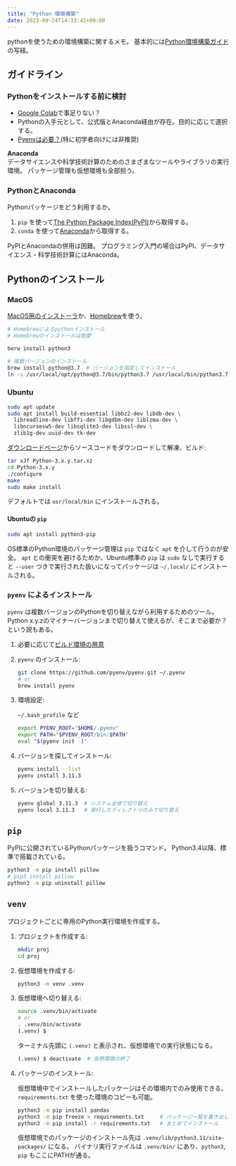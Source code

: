 ```yaml
---
title: "Python 環境構築"
date: 2023-09-24T14:33:42+09:00
---
```


pythonを使うための環境構築に関するメモ。
基本的には[Python環境構築ガイド](https://www.python.jp/install/install.html)の写経。


## ガイドライン

### Pythonをインストールする前に検討

- [Google Colab](https://colab.research.google.com/)で事足りない？
- Pythonの入手元として、公式版とAnaconda経由が存在。目的に応じて選択する。
- [Pyenvは必要？](https://www.python.jp/install/docs/doyouneedpyenv.html)(特に初学者向けには非推奨)

<div class="note">

**Anaconda**<br>
データサイエンスや科学技術計算のためのさまざまなツールやライブラリの実行環境。
パッケージ管理も仮想環境も全部担う。

</div>

### PythonとAnaconda

Pythonパッケージをどう利用するか。

1. `pip` を使って[The Python Package Index(PyPI)](https://pypi.org/)から取得する。
2. `conda` を使って[Anaconda](https://www.anaconda.com/)から取得する。

PyPIとAnacondaの併用は困難。
プログラミング入門の場合はPyPI、データサイエンス・科学技術計算にはAnaconda。

<!--
### 自分の方針

`pyenv` またはHomebrewでインストールしたPythonを使い、
プロジェクトごとに `venv` で仮想環境をつくってその中で
`pip` を使ってパッケージを管理する。

`pyenv` は使うけど複数バージョンの使い分けは基本しない。
LinuxでOS標準のPython環境を汚さない目的で使う。
-->

## Pythonのインストール

### MacOS

[MacOS用のインストーラ](https://www.python.org/downloads/mac-osx/)か、[Homebrew](Homebrew)を使う。

```sh
# Homebrewによるpythonインストール
# Homebrewのインストールは割愛

berw install python3

# 複数バージョンのインストール
brew install python@3.7  # バージョンを指定してインストール
ln -s /usr/local/opt/python@3.7/bin/python3.7 /usr/local/bin/python3.7  # /usr/local/bin/にシンボリックリンク
```

### Ubuntu

```sh
sudo apt update
sudo apt install build-essential libbz2-dev libdb-dev \
  libreadline-dev libffi-dev libgdbm-dev liblzma-dev \
  libncursesw5-dev libsqlite3-dev libssl-dev \
  zlib1g-dev uuid-dev tk-dev
```

[ダウンロードページ](https://www.python.org/)からソースコードをダウンロードして解凍、ビルド:

```sh
tar xJf Python-3.x.y.tar.xz
cd Python-3.x.y
./configure
make
sudo make install
```

デフォルトでは `usr/local/bin` にインストールされる。

#### Ubuntuの `pip`

```sh
sudo apt install python3-pip
```

OS標準のPython環境のパッケージ管理は `pip` ではなく `apt` を介して行うのが安全。
`apt` との衝突を避けるためか、Ubuntu標準の `pip` は `sudo` なしで実行すると
`--user` つきで実行された扱いになってパッケージは `~/.local/` にインストールされる。

### `pyenv` によるインストール

`pyenv` は複数バージョンのPythonを切り替えながら利用するためのツール。
Python x.y.zのマイナーバージョンまで切り替えて使えるが、そこまで必要か？という説もある。

1. 必要に応じて[ビルド環境の用意](https://github.com/pyenv/pyenv/wiki#suggested-build-environment)

1. `pyenv` のインストール:

   ```sh
   git clone https://github.com/pyenv/pyenv.git ~/.pyenv
   # or
   brew install pyenv
   ```

1. 環境設定:

   `~/.bash_profile` など

   ```sh
   export PYENV_ROOT="$HOME/.pyenv"
   export PATH="$PYENV_ROOT/bin:$PATH"
   eval "$(pyenv init -)"
   ```

1. バージョンを探してインストール:

   ```sh
   pyenv install --list
   pyenv install 3.11.3
   ```

1. バージョンを切り替える:

   ```sh
   pyenv global 3.11.3  # システム全体で切り替え
   pyenv local 3.11.3   # 実行したディレクトリのみで切り替え
   ```


## `pip`

PyPIに公開されているPythonパッケージを扱うコマンド。
Python3.4以降、標準で搭載されている。

```sh
python3 -m pip install pillow
# pip3 install pillow
python3 -m pip uninstall pillow
```


## `venv`

プロジェクトごとに専用のPython実行環境を作成する。

1. プロジェクトを作成する:

   ```sh
   mkdir proj
   cd proj
   ```

1. 仮想環境を作成する:

   ```sh
   python3 -m venv .venv
   ```

1. 仮想環境へ切り替える:

   ```sh
   source .venv/bin/activate
   # or
   . .venv/bin/activate
   (.venv) $
   ```

   ターミナル先頭に `(.venv)` と表示され、仮想環境での実行状態になる。

   ```sh
   (.venv) $ deactivate  # 仮想環境の終了
   ```

1. パッケージのインストール:

   仮想環境中でインストールしたパッケージはその環境内でのみ使用できる。
   `requirements.txt` を使った環境のコピーも可能。

   ```sh
   python3 -m pip install pandas
   python3 -m pip freeze > requirements.txt     # パッケージ一覧を書き出し
   python3 -m pip install -r requirements.txt   # まとめてインストール
   ```

   仮想環境でのパッケージのインストール先は `.venv/lib/python3.11/site-packages/` になる。
   バイナリ実行ファイルは `.venv/bin/` にあり、`python3`, `pip` もここにPATHが通る。
